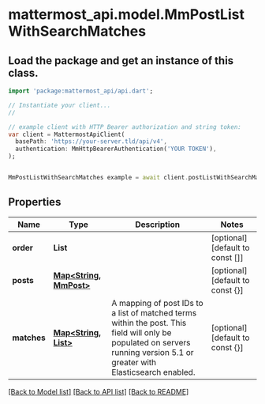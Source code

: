 # mattermost_api.model.MmPostListWithSearchMatches

## Load the package and get an instance of this class.
```dart
import 'package:mattermost_api/api.dart';

// Instantiate your client...
//

// example client with HTTP Bearer authorization and string token:
var client = MattermostApiClient(
  basePath: 'https://your-server.tld/api/v4',
  authentication: MmHttpBearerAuthentication('YOUR TOKEN'),
);


MmPostListWithSearchMatches example = await client.postListWithSearchMatches.FUNCTION_THAT_RETURNS_THIS_CLASS();

```

## Properties
Name | Type | Description | Notes
------------ | ------------- | ------------- | -------------
**order** | **List<String>** |  | [optional] [default to const []]
**posts** | [**Map<String, MmPost>**](MmPost.md) |  | [optional] [default to const {}]
**matches** | [**Map<String, List<String>>**](List.md) | A mapping of post IDs to a list of matched terms within the post. This field will only be populated on servers running version 5.1 or greater with Elasticsearch enabled. | [optional] [default to const {}]

[[Back to Model list]](../GENERATED_README.md#documentation-for-models) [[Back to API list]](../GENERATED_README.md#documentation-for-api-endpoints) [[Back to README]](../GENERATED_README.md)


